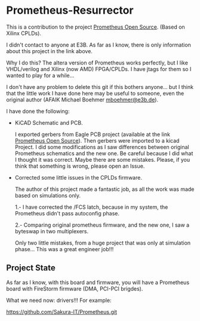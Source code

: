 # Prometheus-Resurrector

This is a contribution to the project <a href="http://www.e3b.de/prometheus/">Prometheus Open Source</a>. (Based on Xilinx CPLDs).

I didn't contact to anyone at E3B. As far as I know, there is only information about this project in the link above.

Why I do this? The altera version of Prometheus works perfectly, but I like VHDL/verilog and Xilinx (now AMD) FPGA/CPLDs. I have jtags for them so I wanted to play for a while...

I don't have any problem to delete this git if this bothers anyone... but I think that the little work I have done here may be useful to someone, even the original author (AFAIK Michael Boehmer mboehmer@e3b.de).

I have done the following:

 * KiCAD Schematic and PCB.

    I exported gerbers from Eagle PCB project (available at the link <a href="http://www.e3b.de/prometheus/">Prometheus Open Source</a>).
    Then gerbers were imported to a kicad Project.
    I did some modifications as I saw differences between original Prometheus schematics and the new one. Be careful because I did what I thought it was correct. Maybe there are some mistakes. Please, if you think that something is wrong, please open an Issue.

 * Corrected some little issues in the CPLDs firmware.

    The author of this project made a fantastic job, as all the work was made based on simulations only.

    1.- I have corrected the /FCS latch, because in my system, the Prometheus didn't pass autoconfig phase.

    2.- Comparing original prometheus firmware, and the new one, I saw a byteswap in two multiplexers.
    
    Only two little mistakes, from a huge project that was only at simulation phase... This was a great engineer job!!!

## Project State

As far as I know, with this board and firmware, you will have a Prometheus board with FireStorm firmware (DMA, PCI-PCI brigdes).

What we need now: drivers!!! For example:

<a href="https://github.com/Sakura-IT/Prometheus.git">https://github.com/Sakura-IT/Prometheus.git</a>
